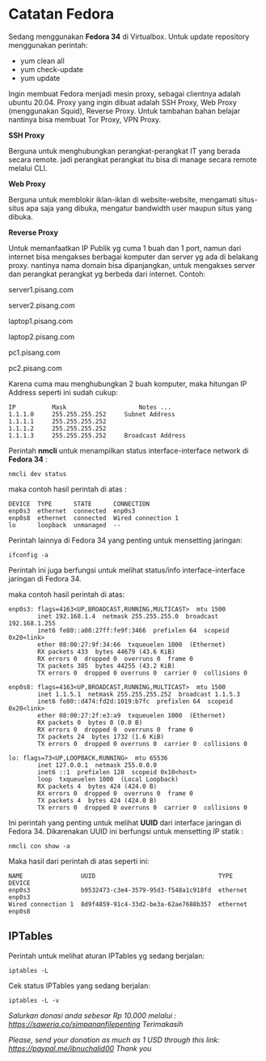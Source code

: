 # Catatan Fedora

Sedang menggunakan **Fedora 34** di Virtualbox. Untuk update repository menggunakan perintah:

* yum clean all
* yum check-update
* yum update

Ingin membuat Fedora menjadi mesin proxy, sebagai clientnya adalah ubuntu 20.04. Proxy yang ingin dibuat adalah SSH Proxy, Web Proxy (menggunakan Squid), Reverse Proxy. Untuk tambahan bahan belajar nantinya bisa membuat Tor Proxy, VPN Proxy.

**SSH Proxy**

Berguna untuk menghubungkan perangkat-perangkat IT yang berada secara remote. jadi perangkat perangkat itu bisa di manage secara remote melalui CLI.

**Web Proxy**

Berguna untuk memblokir iklan-iklan di website-website, mengamati situs-situs apa saja yang dibuka, mengatur bandwidth user maupun situs yang dibuka.

**Reverse Proxy**

Untuk memanfaatkan IP Publik yg cuma 1 buah dan 1 port, namun dari internet bisa mengakses berbagai komputer dan server yg ada di belakang proxy. nantinya nama domain bisa dipanjangkan, untuk mengakses server dan perangkat perangkat yg berbeda dari internet. Contoh:

server1.pisang.com

server2.pisang.com

laptop1.pisang.com

laptop2.pisang.com

pc1.pisang.com

pc2.pisang.com


Karena cuma mau menghubungkan 2 buah komputer, maka hitungan IP Address seperti ini sudah cukup:
```text
IP		    Mask			        Notes ...
1.1.1.0		255.255.255.252		Subnet Address
1.1.1.1		255.255.255.252	
1.1.1.2		255.255.255.252	
1.1.1.3		255.255.255.252		Broadcast Address
```

Perintah **nmcli** untuk menampilkan status interface-interface network di **Fedora 34** :
```text
nmcli dev status
```

maka contoh hasil perintah di atas :
```text
DEVICE  TYPE      STATE      CONNECTION
enp0s3  ethernet  connected  enp0s3
enp0s8  ethernet  connected  Wired connection 1
lo      loopback  unmanaged  --
```

Perintah lainnya di Fedora 34 yang penting untuk mensetting jaringan:
```text
ifconfig -a
```
Perintah ini juga berfungsi untuk melihat status/info interface-interface jaringan di Fedora 34.

maka contoh hasil perintah di atas:
```text
enp0s3: flags=4163<UP,BROADCAST,RUNNING,MULTICAST>  mtu 1500
        inet 192.168.1.4  netmask 255.255.255.0  broadcast 192.168.1.255
        inet6 fe80::a00:27ff:fe9f:3466  prefixlen 64  scopeid 0x20<link>
        ether 08:00:27:9f:34:66  txqueuelen 1000  (Ethernet)
        RX packets 433  bytes 44679 (43.6 KiB)
        RX errors 0  dropped 0  overruns 0  frame 0
        TX packets 385  bytes 44255 (43.2 KiB)
        TX errors 0  dropped 0 overruns 0  carrier 0  collisions 0

enp0s8: flags=4163<UP,BROADCAST,RUNNING,MULTICAST>  mtu 1500
        inet 1.1.5.1  netmask 255.255.255.252  broadcast 1.1.5.3
        inet6 fe80::d474:fd2d:1019:b7fc  prefixlen 64  scopeid 0x20<link>
        ether 08:00:27:2f:e3:a9  txqueuelen 1000  (Ethernet)
        RX packets 0  bytes 0 (0.0 B)
        RX errors 0  dropped 0  overruns 0  frame 0
        TX packets 24  bytes 1732 (1.6 KiB)
        TX errors 0  dropped 0 overruns 0  carrier 0  collisions 0

lo: flags=73<UP,LOOPBACK,RUNNING>  mtu 65536
        inet 127.0.0.1  netmask 255.0.0.0
        inet6 ::1  prefixlen 128  scopeid 0x10<host>
        loop  txqueuelen 1000  (Local Loopback)
        RX packets 4  bytes 424 (424.0 B)
        RX errors 0  dropped 0  overruns 0  frame 0
        TX packets 4  bytes 424 (424.0 B)
        TX errors 0  dropped 0 overruns 0  carrier 0  collisions 0
 ```
 
 Ini perintah yang penting untuk melihat **UUID** dari interface jaringan di Fedora 34. Dikarenakan UUID ini berfungsi untuk mensetting IP statik :
 ```text
 nmcli con show -a
 ```

Maka hasil dari perintah di atas seperti ini:
```text
NAME                UUID                                  TYPE      DEVICE
enp0s3              b9532473-c3e4-3579-95d3-f548a1c918fd  ethernet  enp0s3
Wired connection 1  8d9f4859-91c4-33d2-be3a-62ae7688b357  ethernet  enp0s8
```

## IPTables

Perintah untuk melihat aturan IPTables yg sedang berjalan:

```text
iptables -L
```

Cek status IPTables yang sedang berjalan:
```text
iptables -L -v
```


_Salurkan donasi anda sebesar Rp 10.000 melalui : https://saweria.co/simpananfilepenting
Terimakasih_

_Please, send your donation as much as 1 USD through this link: https://paypal.me/ibnuchalid00
Thank you_

